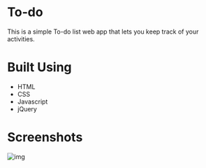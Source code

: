 # To-do 

This is a simple To-do list web app that lets you keep track of your activities. 

# Built Using

* HTML
* CSS
* Javascript
* jQuery

# Screenshots

![img](https://i.ibb.co/ZNjhy8s/Screenshot-from-2020-03-26-05-21-44.png)